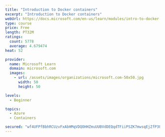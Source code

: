 ```yaml
---
title: "Introduction to Docker containers"
excerpt: "Introduction to Docker containers"
webUrl: https://docs.microsoft.com/en-us/learn/modules/intro-to-docker-containers/
type: course
price: Free
length: PT32M
ratings:
  count: 5778
  average: 4.679474
heat: 52

provider:
  name: Microsoft Learn
  domain: microsoft.com
  images:
    - url: /assets/images/organizations/microsoft.com-50x50.jpg
      width: 50
      height: 50

levels:
  - Beginner

topics:
  - Azure
  - Containers

secured: "wf4UFPfBbhRCUzvFxAbHMqVDQOHHZmuUUBVdDEQqdTFiiPSZK7mwsqEjZfP3FnWzkcDIj5sILyze2TPF1a82/IRlN0tWBx0MTtW+zoHZWDWoZuzryHKwqQhqHa2UYQKoo/064IkQJcBtLYCHuv3WWDteBIOzusQAa5paKR03dY6vpls64d5KbyQLunEdK0X8pt4QWFoFoXyXlMeGp64Cwh14MPQSWWv29pqmq7UzzJrAaxs8b1WSfKRK+r+OP2qPC1HYvLnMxv/bj2wNavsZ92YO24dOZxXF/p1Emx7KepsW+2vx2D05YewpyX55zl3JXBjxDt7qQUrSvhKeklXaqiGO8mcTHVm/poBP4UiSC56V5ymHuHibPHoM3cjcompD9J1LSvuPD8M+19Jg4eVJlhbUm5CfdZMdOvLhGYty0P4=;HUq6DoBsTbj1YkDCwsmtgw=="
---
```


